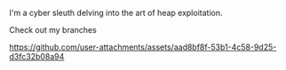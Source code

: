 I'm a cyber sleuth delving into the art of heap exploitation.

Check out my branches

https://github.com/user-attachments/assets/aad8bf8f-53b1-4c58-9d25-d3fc32b08a94

